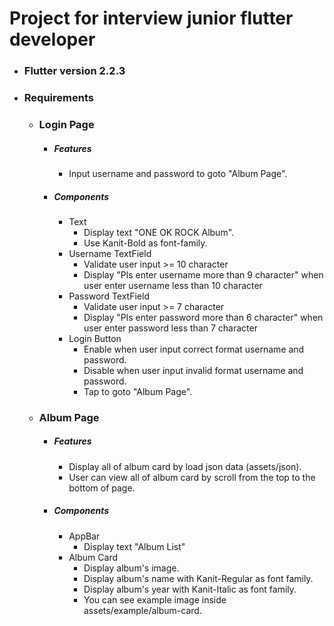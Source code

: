 # Project for interview junior flutter developer
- ### Flutter version 2.2.3
- ### Requirements
     - ### Login Page
        - ##### Features
            - Input username and password to goto "Album Page".
        - ##### Components
            - Text
                - Display text "ONE OK ROCK Album".
                - Use Kanit-Bold as font-family.
            - Username TextField
                - Validate user input >= 10 character
                - Display "Pls enter username more than 9 character" when user enter username less than 10 character
            - Password TextField
                - Validate user input >= 7 character
                - Display "Pls enter password more than 6 character" when user enter password less than 7 character
            - Login Button
                - Enable when user input correct format username and password.
                - Disable when user input invalid format username and password.
                - Tap to goto "Album Page".
    
    - ### Album Page
        - ##### Features
            - Display all of album card by load json data (assets/json).
            - User can view all of album card by scroll from the top to the bottom of page. 
        - ##### Components
            - AppBar
                - Display text "Album List"
            - Album Card
                - Display album's image.
                - Display album's name with Kanit-Regular as font family.
                - Display album's year with Kanit-Italic as font family.
                - You can see example image inside assets/example/album-card.
